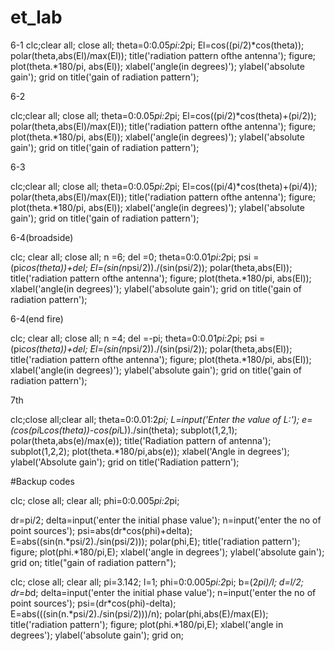 # et_lab
6-1
clc;clear all; close all;
theta=0:0.05*pi:2*pi;
El=cos((pi/2)*cos(theta));
polar(theta,abs(El)/max(El));
title('radiation pattern ofthe antenna');
figure;
plot(theta.*180/pi, abs(El));
xlabel('angle(in degrees)');
ylabel('absolute gain');
grid on
title('gain of radiation pattern');

6-2

clc;clear all; close all;
theta=0:0.05*pi:2*pi;
El=cos((pi/2)*cos(theta)+(pi/2));
polar(theta,abs(El)/max(El));
title('radiation pattern ofthe antenna');
figure;
plot(theta.*180/pi, abs(El));
xlabel('angle(in degrees)');
ylabel('absolute gain');
grid on
title('gain of radiation pattern');

6-3

clc;clear all; close all;
theta=0:0.05*pi:2*pi;
El=cos((pi/4)*cos(theta)+(pi/4));
polar(theta,abs(El)/max(El));
title('radiation pattern ofthe antenna');
figure;
plot(theta.*180/pi, abs(El));
xlabel('angle(in degrees)');
ylabel('absolute gain');
grid on
title('gain of radiation pattern');

6-4(broadside)

clc; clear all; close all;
n =6;
del =0;
theta=0:0.01*pi:2*pi;
psi =(pi*cos(theta))+del;
El=(sin(n*psi/2))./(sin(psi/2));
polar(theta,abs(El));
title('radiation pattern ofthe antenna');
figure;
plot(theta.*180/pi, abs(El));
xlabel('angle(in degrees)');
ylabel('absolute gain');
grid on
title('gain of radiation pattern');

6-4(end fire)

clc; clear all; close all;
n =4;
del =-pi;
theta=0:0.01*pi:2*pi;
psi =(pi*cos(theta))+del;
El=(sin(n*psi/2))./(sin(psi/2));
polar(theta,abs(El));
title('radiation pattern ofthe antenna');
figure;
plot(theta.*180/pi, abs(El));
xlabel('angle(in degrees)');
ylabel('absolute gain');
grid on
title('gain of radiation pattern');

7th

clc;close all;clear all;
theta=0:0.01:2*pi;
L=input('Enter the value of L:');
e=(cos(pi*L*cos(theta))-cos(pi*L))./sin(theta);
subplot(1,2,1);
polar(theta,abs(e)/max(e));
title('Radiation pattern of antenna');
subplot(1,2,2);
plot(theta.*180/pi,abs(e));
xlabel('Angle in degrees');
ylabel('Absolute gain');
grid on
title('Radiation pattern');


#Backup codes

clc; close all; clear all;
phi=0:0.005*pi:2*pi;

dr=pi/2;
delta=input('enter the initial phase value');
n=input('enter the no of point sources');
psi=abs(dr*cos(phi)+delta);
E=abs((sin(n.*psi/2)./sin(psi/2)));
polar(phi,E);
title('radiation pattern');
figure;
plot(phi.*180/pi,E);
xlabel('angle in degrees');
ylabel('absolute gain');
grid on;
title("gain of radiation pattern");


clc; close all; clear all;
pi=3.142;
l=1;
phi=0:0.005*pi:2*pi;
b=(2*pi)/l;
d=l/2;
dr=b*d;
delta=input('enter the initial phase value');
n=input('enter the no of point sources');
psi=(dr*cos(phi)-delta);
E=abs(((sin(n.*psi/2)./sin(psi/2)))/n);
polar(phi,abs(E)/max(E));
title('radiation pattern');
figure;
plot(phi.*180/pi,E);
xlabel('angle in degrees');
ylabel('absolute gain');
grid on;

